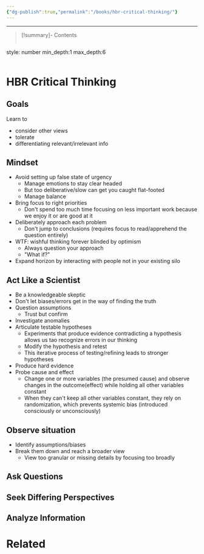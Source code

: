 ```yaml
---
{"dg-publish":true,"permalink":"/books/hbr-critical-thinking/"}
---
```


---
>[!summary]- Contents
>```toc
style: number
min_depth:1
max_depth:6 
>```

# HBR Critical Thinking

## Goals
Learn to
- consider other views
- tolerate
- differentiating relevant/irrelevant info

## Mindset
- Avoid setting up false state of urgency
	- Manage emotions to stay clear headed 
	- But too deliberative/slow can get you caught flat-footed
	- Manage balance
- Bring focus to right priorities
	- Don't spend too much time focusing on less important work because we enjoy it or are good at it
- Deliberately approach each problem
	- Don't jump to conclusions (requires focus to read/apprehend the question entirely)
- WTF: wishful thinking forever blinded by optimism
	- Always question your approach
	- "What if?" 
- Expand horizon by interacting with people not in your existing silo
## Act Like a Scientist
- Be a knowledgeable skeptic
- Don't let biases/errors get in the way of finding the truth
- Question assumptions
	- Trust but confirm
- Investigate anomalies
- Articulate testable hypotheses
	- Experiments that produce evidence contradicting a hypothesis allows us tao recognize errors in our thinking
	- Modify the hypothesis and retest
	- This iterative process of testing/refining leads to stronger hypotheses
- Produce hard evidence
- Probe cause and effect
	- Change one or more variables (the presumed cause) and observe changes in the outcome(effect) while holding all other variables constant
	- When they can't keep all other variables constant, they rely on randomization, which prevents systemic bias (introduced consciously or unconsciously)
	
## Observe situation
- Identify assumptions/biases
- Break them down and reach a broader view
	- View too granular or missing details by focusing too broadly
## Ask Questions

## Seek Differing Perspectives

## Analyze Information


# Related
